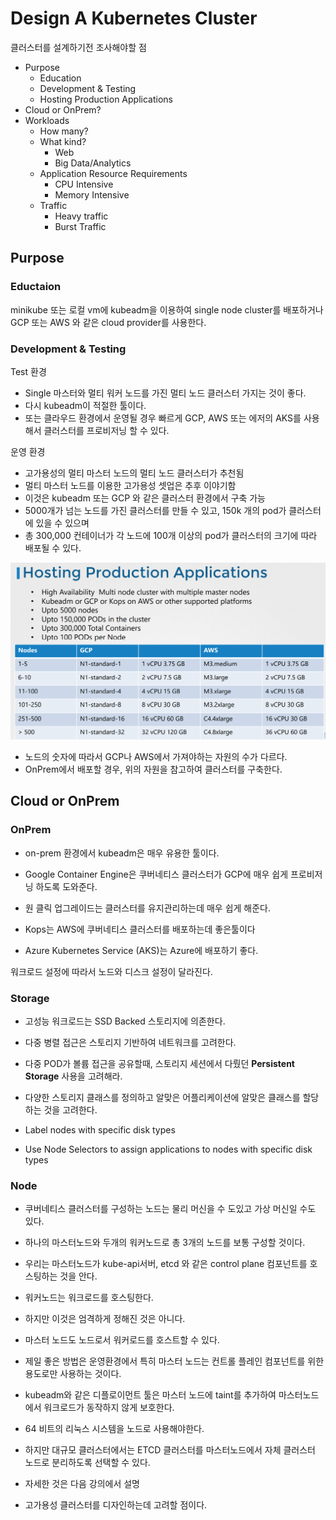 # Design A Kubernetes Cluster
클러스터를 설계하기전 조사해야할 점
* Purpose
  * Education
  * Development & Testing
  * Hosting Production Applications
* Cloud or OnPrem?
* Workloads
  * How many?
  * What kind?
    * Web
    * Big Data/Analytics
  * Application Resource Requirements
    * CPU Intensive
    * Memory Intensive
  * Traffic
    * Heavy traffic
    * Burst Traffic

## Purpose
### Eductaion
minikube 또는 로컬 vm에 kubeadm을 이용하여 single node cluster를 배포하거나 GCP 또는 AWS 와 같은 cloud provider를 사용한다.

### Development & Testing
Test 환경
* Single 마스터와 멀티 워커 노드를 가진 멀티 노드 클러스터 가지는 것이 좋다.
* 다시 kubeadm이 적절한 툴이다. 
* 또는 클라우드 환경에서 운영될 경우 빠르게 GCP, AWS 또는 에저의 AKS를 사용해서 클러스터를 프로비저닝 할 수 있다.

운영 환경
* 고가용성의 멀티 마스터 노드의 멀티 노드 클러스터가 추천됨
* 멀티 마스터 노드를 이용한 고가용성 셋업은 추후 이야기함
* 이것은 kubeadm 또는 GCP 와 같은 클러스터 환경에서 구축 가능
* 5000개가 넘는 노드를 가진 클러스터를 만들 수 있고, 150k 개의 pod가 클러스터에 있을 수 있으며
* 총 300,000 컨테이너가 각 노드에 100개 이상의 pod가 클러스터의 크기에 따라 배포될 수 있다.

![Design01](../contents/design01.PNG)

* 노드의 숫자에 따라서 GCP나 AWS에서 가져야하는 자원의 수가 다르다.
* OnPrem에서 배포할 경우, 위의 자원을 참고하여 클러스터를 구축한다.

## Cloud or OnPrem
### OnPrem
* on-prem 환경에서 kubeadm은 매우 유용한 툴이다.

* Google Container Engine은 쿠버네티스 클러스터가 GCP에 매우 쉽게 프로비저닝 하도록 도와준다.
* 원 클릭 업그레이드는 클러스터를 유지관리하는데 매우 쉽게 해준다.

* Kops는 AWS에 쿠버네티스 클러스터를 배포하는데 좋은툴이다

* Azure Kubernetes Service (AKS)는 Azure에 배포하기 좋다.

워크로드 설정에 따라서 노드와 디스크 설정이 달라진다.

### Storage
* 고성능 워크로드는 SSD Backed 스토리지에 의존한다.

* 다중 병렬 접근은 스토리지 기반하여 네트워크를 고려한다.
* 다중 POD가 볼륨 접근을 공유할때, 스토리지 세션에서 다뤘던 **Persistent Storage** 사용을 고려해라.

* 다양한 스토리지 클래스를 정의하고 알맞은 어플리케이션에 알맞은 클래스를 할당하는 것을 고려한다.

* Label nodes with specific disk types
* Use Node Selectors to assign applications to nodes with specific disk types
### Node
* 쿠버네티스 클러스터를 구성하는 노드는 물리 머신을 수 도있고 가상 머신일 수도 있다.
* 하나의 마스터노드와 두개의 워커노드로 총 3개의 노드를 보통 구성할 것이다.
* 우리는 마스터노드가 kube-api서버, etcd 와 같은 control plane 컴포넌트를 호스팅하는 것을 안다.
* 워커노드는 워크로드를 호스팅한다.
* 하지만 이것은 엄격하게 정해진 것은 아니다.
* 마스터 노드도 노드로서 워커로드를 호스트할 수 있다.
* 제일 좋은 방법은 운영환경에서 특히 마스터 노드는 컨트롤 플레인 컴포넌트를 위한 용도로만 사용하는 것이다.

* kubeadm와 같은 디플로이먼트 툴은 마스터 노드에 taint를 추가하여 마스터노드에서 워크로드가 동작하지 않게 보호한다.

* 64 비트의 리눅스 시스템을 노드로 사용해야한다.

* 하지만 대규모 클러스터에서는 ETCD 클러스터를 마스터노드에서 자체 클러스터 노드로 분리하도록 선택할 수 있다.
* 자세한 것은 다음 강의에서 설명 
* 고가용성 클러스터를 디자인하는데 고려할 점이다.

